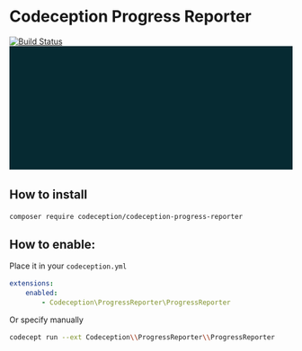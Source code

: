 # Codeception Progress Reporter
[![Build Status](https://travis-ci.org/fr05t1k/codeception-progress-reporter.svg?branch=master)](https://travis-ci.org/fr05t1k/codeception-progress-reporter)
![preview](preview.gif)

## How to install
```bash
composer require codeception/codeception-progress-reporter
```
## How to enable:
Place it in your `codeception.yml`
```yaml
extensions:
    enabled:
        - Codeception\ProgressReporter\ProgressReporter
```

Or specify manually
```bash
codecept run --ext Codeception\\ProgressReporter\\ProgressReporter
```